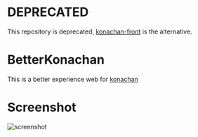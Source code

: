 # DEPRECATED
This repository is deprecated, [konachan-front](https://github.com/lf-wxp/konachan-front) is the alternative.
# BetterKonachan
  This is a better experience web for [konachan](https://konachan.net/)
# Screenshot
![screenshot](./src/assets/image/screenshot.png)
